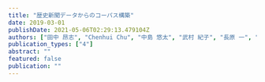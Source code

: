 ```yaml
---
title: "歴史新聞データからのコーパス構築"
date: 2019-03-01
publishDate: 2021-05-06T02:29:13.479104Z
authors: ["田中 昂志", "Chenhui Chu", "中島 悠太", "武村 紀子", "長原 一", "藤川 隆男"]
publication_types: ["4"]
abstract: ""
featured: false
publication: ""
---
```


